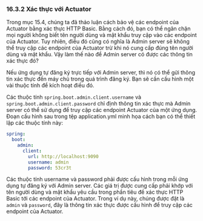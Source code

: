 ### 16.3.2 Xác thực với Actuator

Trong mục 15.4, chúng ta đã thảo luận cách bảo vệ các endpoint của Actuator bằng xác thực HTTP Basic. Bằng cách đó, bạn có thể ngăn chặn mọi người không biết tên người dùng và mật khẩu truy cập vào các endpoint của Actuator. Tuy nhiên, điều đó cũng có nghĩa là Admin server sẽ không thể truy cập các endpoint của Actuator trừ khi nó cung cấp đúng tên người dùng và mật khẩu. Vậy làm thế nào để Admin server có được các thông tin xác thực đó?

Nếu ứng dụng tự đăng ký trực tiếp với Admin server, thì nó có thể gửi thông tin xác thực đến máy chủ trong quá trình đăng ký. Bạn sẽ cần cấu hình một vài thuộc tính để kích hoạt điều đó.

Các thuộc tính `spring.boot.admin.client.username` và `spring.boot.admin.client.password` chỉ định thông tin xác thực mà Admin server có thể sử dụng để truy cập các endpoint Actuator của một ứng dụng. Đoạn cấu hình sau trong tệp application.yml minh họa cách bạn có thể thiết lập các thuộc tính này:

```yaml
spring:
  boot:
    admin:
      client:
        url: http://localhost:9090
        username: admin
        password: 53cr3t
```

Các thuộc tính username và password phải được cấu hình trong mỗi ứng dụng tự đăng ký với Admin server. Các giá trị được cung cấp phải khớp với tên người dùng và mật khẩu yêu cầu trong phần tiêu đề xác thực HTTP Basic tới các endpoint của Actuator. Trong ví dụ này, chúng được đặt là `admin` và `password`, đây là thông tin xác thực được cấu hình để truy cập các endpoint của Actuator.
